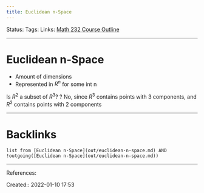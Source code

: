 ```yaml
---
title: Euclidean n-Space
---
```


Status: 
Tags: 
Links: [Math 232 Course Outline](out/math-232-course-outline.md)
___
# Euclidean n-Space
- Amount of dimensions
- Represented in $R^n$ for some int n

Is $R^2$ a subset of $R^3$?
?
No, since $R^3$ contains points with 3 components, and $R^2$ contains points with 2 components

___
# Backlinks
```dataview
list from [Euclidean n-Space](out/euclidean-n-space.md) AND !outgoing([Euclidean n-Space](out/euclidean-n-space.md))
```
___
References:

Created:: 2022-01-10 17:53
